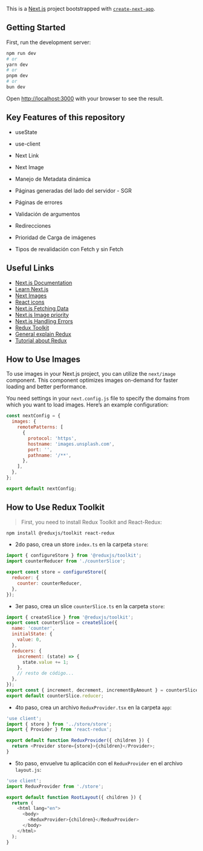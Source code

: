 This is a [Next.js](https://nextjs.org) project bootstrapped with [`create-next-app`](https://nextjs.org/docs/app/api-reference/cli/create-next-app).

## Getting Started

First, run the development server:

```bash
npm run dev
# or
yarn dev
# or
pnpm dev
# or
bun dev
```

Open [http://localhost:3000](http://localhost:3000) with your browser to see the result.

## Key Features of this repository

- useState

- use-client

- Next Link

- Next Image

- Manejo de Metadata dinámica

- Páginas generadas del lado del servidor - SGR

- Páginas de errores

- Validación de argumentos

- Redirecciones

- Prioridad de Carga de imágenes

- Tipos de revalidación con Fetch y sin Fetch

## Useful Links

- [Next.js Documentation](https://nextjs.org/docs)
- [Learn Next.js](https://nextjs.org/learn)
- [Next Images](https://nextjs.org/docs/app/api-reference/components/image)
- [React icons](https://react-icons.github.io/react-icons/)
- [Next.js Fetching Data](https://nextjs.org/docs/app/getting-started/fetching-data)
- [Next.js Image priority](https://nextjs.org/docs/app/api-reference/components/image#priority)
- [Next.js Handling Errors](https://nextjs.org/docs/app/getting-started/error-handling)
- [Redux Toolkit](https://redux-toolkit.js.org/introduction/getting-started)
- [General explain Redux](https://www.youtube.com/watch?v=uBJQTmsGI7Y)
- [Tutorial about Redux](https://www.youtube.com/watch?v=dDZvNZ9kyvg&list=PLCKuOXG0bPi3AWYFJewb-UhN7Y2VjooJL&index=5)

## How to Use Images

To use images in your Next.js project, you can utilize the `next/image` component. This component optimizes images on-demand for faster loading and better performance.

You need settings in your `next.config.js` file to specify the domains from which you want to load images. Here’s an example configuration:

```javascript
const nextConfig = {
  images: {
    remotePatterns: [
      {
        protocol: 'https',
        hostname: 'images.unsplash.com',
        port: '',
        pathname: '/**',
      },
    ],
  },
};

export default nextConfig;
```

## How to Use Redux Toolkit

> First, you need to install Redux Toolkit and React-Redux:

```bash
npm install @reduxjs/toolkit react-redux
```

- 2do paso, crea un store `index.ts` en la carpeta `store`:

```javascript
import { configureStore } from '@reduxjs/toolkit';
import counterReducer from './counterSlice';

export const store = configureStore({
  reducer: {
    counter: counterReducer,
  },
});
```

- 3er paso, crea un slice `counterSlice.ts` en la carpeta `store`:

```javascript
import { createSlice } from '@reduxjs/toolkit';
export const counterSlice = createSlice({
  name: 'counter',
  initialState: {
    value: 0,
  },
  reducers: {
    increment: (state) => {
      state.value += 1;
    },
    // resto de código...
  },
});
export const { increment, decrement, incrementByAmount } = counterSlice.actions;
export default counterSlice.reducer;
```

- 4to paso, crea un archivo `ReduxProvider.tsx` en la carpeta `app`:

```javascript
'use client';
import { store } from '../store/store';
import { Provider } from 'react-redux';

export default function ReduxProvider({ children }) {
  return <Provider store={store}>{children}</Provider>;
}
```

- 5to paso, envuelve tu aplicación con el `ReduxProvider` en el archivo `layout.js`:

```javascript
'use client';
import ReduxProvider from './store';

export default function RootLayout({ children }) {
  return (
    <html lang="en">
      <body>
        <ReduxProvider>{children}</ReduxProvider>
      </body>
    </html>
  );
}
```
